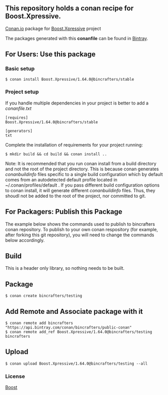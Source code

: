 ## This repository holds a conan recipe for Boost.Xpressive.

[Conan.io](https://conan.io) package for [Boost.Xpressive](https://github.com/Boostorg/Xpressive) project

The packages generated with this **conanfile** can be found in [Bintray](https://bintray.com/bincrafters/public-conan/Boost.Xpressive%3Abincrafters).

## For Users: Use this package

### Basic setup

    $ conan install Boost.Xpressive/1.64.0@bincrafters/stable

### Project setup

If you handle multiple dependencies in your project is better to add a *conanfile.txt*

    [requires]
    Boost.Xpressive/1.64.0@bincrafters/stable

    [generators]
    txt

Complete the installation of requirements for your project running:</small></span>

    $ mkdir build && cd build && conan install ..
	
Note: It is recommended that you run conan install from a build directory and not the root of the project directory.  This is because conan generates *conanbuildinfo* files specific to a single build configuration which by default comes from an autodetected default profile located in ~/.conan/profiles/default .  If you pass different build configuration options to conan install, it will generate different *conanbuildinfo* files.  Thus, they shoudl not be added to the root of the project, nor committed to git. 

## For Packagers: Publish this Package

The example below shows the commands used to publish to bincrafters conan repository. To publish to your own conan respository (for example, after forking this git repository), you will need to change the commands below accordingly. 

## Build  

This is a header only library, so nothing needs to be built.

## Package 

    $ conan create bincrafters/testing
	
## Add Remote and Associate package with it

	$ conan remote add bincrafters "https://api.bintray.com/conan/bincrafters/public-conan"
	$ conan remote add_ref Boost.Xpressive/1.64.0@bincrafters/testing bincrafters

## Upload

    $ conan upload Boost.Xpressive/1.64.0@bincrafters/testing --all

### License
[Boost](LICENSE)
